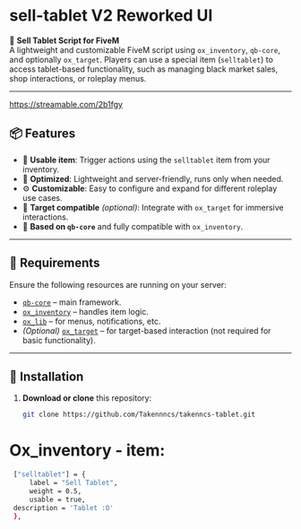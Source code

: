 # sell-tablet V2 Reworked UI

💊 **Sell Tablet Script for FiveM**  
A lightweight and customizable FiveM script using `ox_inventory`, `qb-core`, and optionally `ox_target`. Players can use a special item (`selltablet`) to access tablet-based functionality, such as managing black market sales, shop interactions, or roleplay menus.

---
https://streamable.com/2b1fgy
## 📦 Features

- 🔘 **Usable item**: Trigger actions using the `selltablet` item from your inventory.
- 🧰 **Optimized**: Lightweight and server-friendly, runs only when needed.
- ⚙️ **Customizable**: Easy to configure and expand for different roleplay use cases.
- 🎯 **Target compatible** *(optional)*: Integrate with `ox_target` for immersive interactions.
- 📜 **Based on `qb-core`** and fully compatible with `ox_inventory`.

---

## 🔧 Requirements

Ensure the following resources are running on your server:

- [`qb-core`](https://github.com/qbcore-framework/qb-core) – main framework.
- [`ox_inventory`](https://github.com/overextended/ox_inventory) – handles item logic.
- [`ox_lib`](https://github.com/overextended/ox_lib) – for menus, notifications, etc.
- *(Optional)* [`ox_target`](https://github.com/overextended/ox_target) – for target-based interaction (not required for basic functionality).

---

## 📁 Installation

1. **Download or clone** this repository:
   ```bash
   git clone https://github.com/Takennncs/takenncs-tablet.git

# Ox_inventory - item:
   ```bash
    ["selltablet"] = {
        label = "Sell Tablet",
        weight = 0.5, 
        usable = true,
    description = 'Tablet :O'
    },

